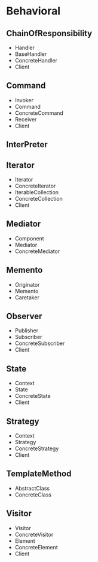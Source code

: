 # Behavioral
## ChainOfResponsibility
- Handler
- BaseHandler
- ConcreteHandler
- Client

## Command
- Invoker
- Command
- ConcreteCommand
- Receiver
- Client

## InterPreter


## Iterator
- Iterator
- ConcreteIterator
- IterableCollection
- ConcreteCollection
- Client

## Mediator
- Component
- Mediator
- ConcreteMediator

## Memento
- Originator
- Memento
- Caretaker

## Observer
- Publisher
- Subscriber
- ConcreteSubscriber
- Client

## State
- Context
- State
- ConcreteState
- Client

## Strategy
- Context
- Strategy
- ConcreteStrategy
- Client

## TemplateMethod
- AbstractClass
- ConcreteClass

## Visitor
- Visitor
- ConcreteVisitor
- Element
- ConcreteElement
- Client